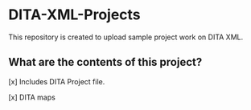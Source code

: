 # DITA-XML-Projects

This repository is created to upload sample project work on DITA XML.

## What are the contents of this project?

[x] Includes DITA Project file.<br>

[x] DITA maps
  

 
